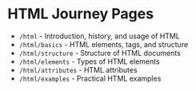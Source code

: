 # HTML Journey Pages

- `/html` - Introduction, history, and usage of HTML
- `/html/basics` - HTML elements, tags, and structure
- `/html/structure` - Structure of HTML documents
- `/html/elements` - Types of HTML elements
- `/html/attributes` - HTML attributes
- `/html/examples` - Practical HTML examples

